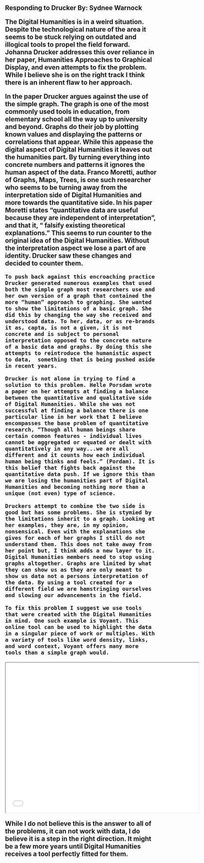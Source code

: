 <h2> Responding to Drucker
By: Sydnee Warnock

The Digital Humanities is in a weird situation. Despite the technological nature of the area it seems to be stuck relying on outdated and illogical tools to propel the field forward. Johanna Drucker addresses this over reliance in her paper, Humanities Approaches to Graphical Display, and even attempts to fix the problem. While I believe she is on the right track I think there is an inherent flaw to her approach.

   In the paper Drucker argues against the use of the simple graph. The graph is one of the most commonly used tools in education, from elementary school all the way up to university and beyond. Graphs do their job by plotting known values and displaying the patterns or correlations that appear. While this appease the digital aspect of Digital Humanities it leaves out the humanities part. By turning everything into concrete numbers and patterns it ignores the human aspect of the data. Franco Moretti, author of Graphs, Maps, Trees, is one such researcher who seems to be turning away from the interpretation side of Digital Humanities and more towards the quantitative side. In his paper Moretti states “quantitative data are useful because they are independent of interpretation”, and that it, “ falsify existing theoretical explanations.” This seems to run counter to the original idea of the Digital Humanities. Without the interpretation aspect we lose a part of are identity. Drucker saw these changes and decided to counter them.
   
	To push back against this encroaching practice Drucker generated numerous examples that used both the simple graph most researchers use and her own version of a graph that contained the more “human” approach to graphing. She wanted to show the limitations of a basic graph. She did this by changing the way she received and understood data. To her, data, or as re-brands it as, capta, is not a given, it is not concrete and is subject to personal interpretation opposed to the concrete nature of a basic data and graphs. By doing this she attempts to reintroduce the humanistic aspect to data,  something that is being pushed aside in recent years.
	
	Drucker is not alone in trying to find a solution to this problem. Helle Porsdam wrote a paper on her attempts at finding a balance between the quantitative and qualitative side of Digital Humanities. While she was not successful at finding a balance there is one particular line in her work that I believe encompasses the base problem of quantitative research, “Though all human beings share certain common features - individual lives cannot be aggregated or equated or dealt with quantitatively in any way...we are all different and it counts how each individual human being thinks and feels.” (Pordam). It is this belief that fights back against the quantitative data push. If we ignore this than we are losing the humanities part of Digital Humanities and becoming nothing more than a unique (not even) type of science.
	
	Druckers attempt to combine the two side is good but has some problems. She is stymied by the limitations inherit to a graph. Looking at her examples, they are, in my opinion, nonsensical. Even with the explanations she gives for each of her graphs I still do not understand them. This does not take away from her point but, I think adds a new layer to it. Digital Humanities members need to stop using graphs altogether. Graphs are limited by what they can show us as they are only meant to show us data not a persons interpretation of the data. By using a tool created for a different field we are hamstringing ourselves and slowing our advancements in the field. 
	
	To fix this problem I suggest we use tools that were created with the Digital Humanities in mind. One such example is Voyant. This online tool can be used to highlight the data in a singular piece of work or multiples. With a variety of tools like word density, links, and word context, Voyant offers many more tools than a simple graph would. 
  
  <iframe style='width: 637px; height: 495px;' src='//voyant-tools.org/tool/CollocatesGraph/?mode=corpus&corpus=2679f97beec8c5019e92cf2859e2c7eb'></iframe>
 
While I do not believe this is the answer to all of the problems, it can not work with data, I do believe it is a step in the right direction. It might be a few more years until Digital Humanities receives a tool perfectly fitted for them.
	 
